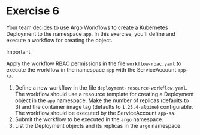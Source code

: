 # Exercise 6

Your team decides to use Argo Workflows to create a Kubernetes Deployment to the namespace `app`. In this exercise, you'll define and execute a workflow for creating the object.

> [!IMPORTANT]
> Apply the workflow RBAC permissions in the file [`workflow-rbac.yaml`](./workflow-rbac.yaml) to execute the workflow in the namespace `app` with the ServiceAccount `app-sa`.

1. Define a new workflow in the file `deployment-resource-workflow.yaml`. The workflow should use a resource template for creating a Deployment object in the `app` namespace. Make the number of replicas (defaults to 3) and the container image tag (defaults to `1.25.4-alpine`) configurable. The workflow should be executed by the ServiceAccount `app-sa`.
2. Submit the workflow to be executed in the `argo` namespace.
3. List the Deployment objects and its replicas in the `argo` namespace.